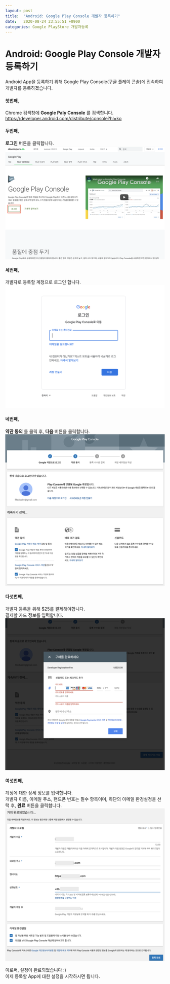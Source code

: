 ```yaml
---
layout: post
title:  "Android: Google Play Console 개발자 등록하기"
date:   2020-08-24 23:55:51 +0900
categories: Google PlayStore 개발자등록
---
```


# Android: Google Play Console 개발자 등록하기      
Android App을 등록하기 위해 Google Play Console(구글 플레이 콘솔)에 접속하여 개발자를 등록하겠습니다.         

#### 첫번째,      
Chrome 검색창에 **Google Paly Console** 를 검색합니다.  
<https://developer.android.com/distribute/console?hl=ko>     

#### 두번째,   
**로그인** 버튼을 클릭합니다.      
![Alt text](/assets/login_btn.png "login_btn_click")   

#### 세번째,   
개발자로 등록할 계정으로 로그인 합니다.   
![Alt text](/assets/account.png "account_dev")          

#### 네번째,      
**약관 동의** 를 클릭 후, **다음** 버튼을 클릭합니다.  
![Alt text](/assets/Google_login.png "accept")    

#### 다섯번째,   
개발자 등록을 위해 $25를 결제해야합니다.   
결제할 카드 정보를 입력합니다.      
![Alt text](/assets/Google_pay.png "google_dev_pay")    

#### 여섯번째,   
계정에 대한 상세 정보를 입력합니다.   
개발자 이름, 이메일 주소, 핸드폰 번호는 필수 항목이며, 하단의 이메일 환경설정을 선택 후, **완료** 버튼을 클릭합니다.   
![Alt text](/assets/Google_detail.png "account_detail")     

이로써, 설정이 완료되었습니다 :)   
이제 등록할 App에 대한 설정을 시작하시면 됩니다.   
